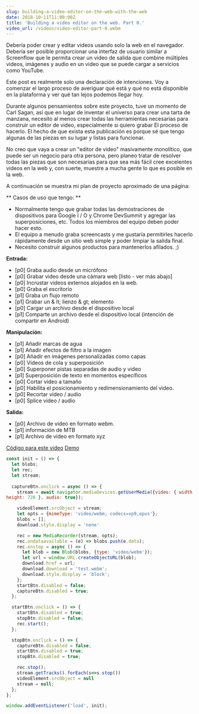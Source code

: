 ```yaml
---
slug: building-a-video-editor-on-the-web-with-the-web
date: 2018-10-11T11:00:00Z
title: 'Building a video editor on the web. Part 0.'
video_url: /videos/video-editor-part-0.webm
---
```



Debería poder crear y editar videos usando solo la web en el navegador. Debería ser posible proporcionar una interfaz de usuario similar a Screenflow que le permita crear un video de salida que combine múltiples videos, imágenes y audio en un video que se puede cargar a servicios como YouTube.

Este post es realmente solo una declaración de intenciones. Voy a comenzar el largo proceso de averiguar qué está y qué no está disponible en la plataforma y ver qué tan lejos podemos llegar hoy.

Durante algunos pensamientos sobre este proyecto, tuve un momento de Carl Sagan, así que en lugar de inventar el universo para crear una tarta de manzana, necesito al menos crear todas las herramientas necesarias para construir un editor de video, especialmente si quiero grabar El proceso de hacerlo. El hecho de que exista esta publicación es porque sé que tengo algunas de las piezas en su lugar y listas para funcionar.

No creo que vaya a crear un "editor de video" masivamente monolítico, que puede ser un negocio para otra persona, pero planeo tratar de resolver todas las piezas que son necesarias para que sea más fácil cree excelentes videos en la web y, con suerte, muestre a mucha gente lo que es posible en la web.

A continuación se muestra mi plan de proyecto aproximado de una página:


** Casos de uso que tengo: **


* Normalmente tengo que grabar todas las demostraciones de dispositivos para Google I / O y Chrome DevSummit y agregar las superposiciones, etc. Todos los miembros del equipo deben poder hacer esto.
* El equipo a menudo graba screencasts y me gustaría permitirles hacerlo rápidamente desde un sitio web simple y poder limpiar la salida final.
* Necesito construir algunos productos para mantenerlos afilados. ;)


**Entrada:**


* [p0] Graba audio desde un micrófono
* [p0] Grabar video desde una cámara web [listo - ver más abajo]
* [p0] Incrustar videos externos alojados en la web.
* [p0] Graba el escritorio
* [p1] Graba un flujo remoto
* [p1] Grabar un & lt; lienzo & gt; elemento
* [p0] Cargar un archivo desde el dispositivo local
* [p1] Comparte un archivo desde el dispositivo local (intención de compartir en Android)


**Manipulación:**


* [p1] Añadir marcas de agua
* [p1] Añadir efectos de filtro a la imagen
* [p0] Añadir en imágenes personalizadas como capas
* [p0] Videos de cola y superposición
* [p0] Superponer pistas separadas de audio y video
* [p1] Superposición de texto en momentos específicos
* [p0] Cortar video a tamaño
* [p0] Habilita el posicionamiento y redimensionamiento del video.
* [p0] Recortar video / audio
* [p0] Splice video / audio


**Salida:**


* [p0] Archivo de video en formato webm.
* [p1] información de MTB
* [p1] Archivo de video en formato xyz

[Código para este video](https://glitch.com/edit/\#!/camera-recorder?path=script.js:1:0) [Demo](https://camera-recorder.glitch.me/)


```javascript  
const init = () => {  
  let blobs;  
  let rec;  
  let stream;  
    
  captureBtn.onclick = async () => {  
    stream = await navigator.mediaDevices.getUserMedia({video: { width: 1280, 
height: 720 }, audio: true});

    videoElement.srcObject = stream;  
    let opts = {mimeType: 'video/webm; codecs=vp9,opus'};  
    blobs = [];  
    download.style.display = 'none'

    rec = new MediaRecorder(stream, opts);  
    rec.ondataavailable = (e) => blobs.push(e.data);  
    rec.onstop = async () => {  
      let blob = new Blob(blobs, {type: 'video/webm'});  
      let url = window.URL.createObjectURL(blob);  
      download.href = url;  
      download.download = 'test.webm';  
      download.style.display = 'block';  
    };  
    startBtn.disabled = false;  
    captureBtn.disabled = true;  
  };

  startBtn.onclick = () => {  
    startBtn.disabled = true;  
    stopBtn.disabled = false;  
    rec.start();  
  };

  stopBtn.onclick = () => {  
    captureBtn.disabled = false;  
    startBtn.disabled = true;  
    stopBtn.disabled = true;

    rec.stop();  
    stream.getTracks().forEach(s=>s.stop())  
    videoElement.srcObject = null  
    stream = null;  
  };  
};

window.addEventListener('load', init);  
```

